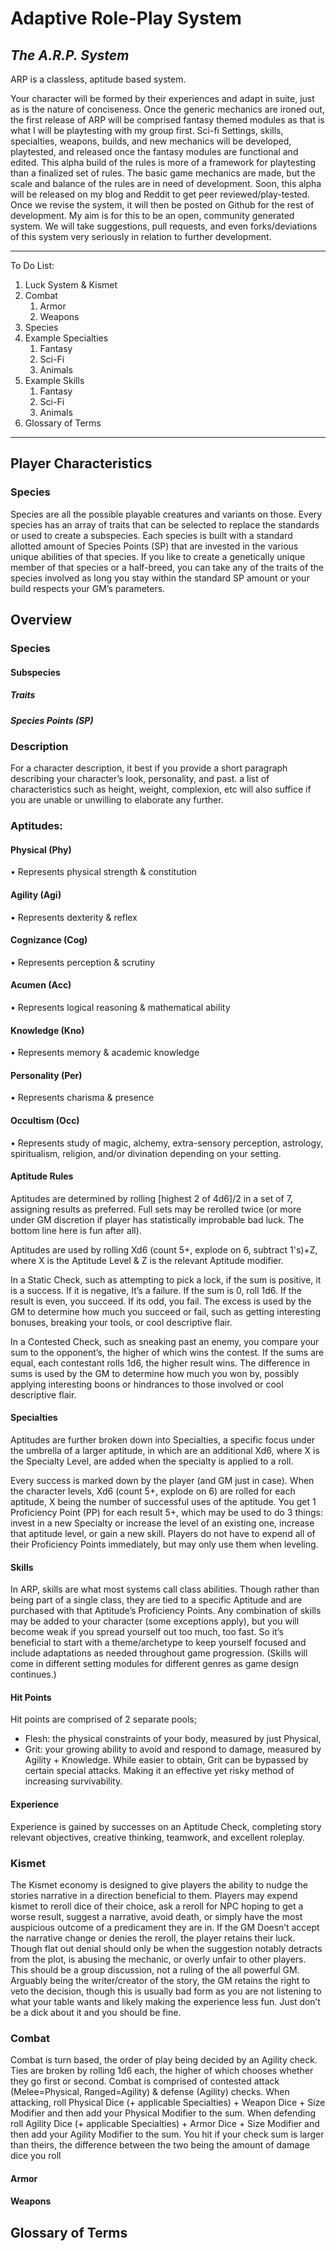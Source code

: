 # Adaptive Role-Play System
## _The A.R.P. System_



ARP is a classless, aptitude based system.


Your character will be formed by their experiences and adapt in suite, just as is the nature of conciseness. Once the generic mechanics are ironed out, the first release of ARP will be comprised fantasy themed modules as that is what I will be playtesting with my group first. Sci-fi Settings, skills, specialties, weapons, builds, and new mechanics will be developed, playtested, and released once the fantasy modules are functional and edited. This alpha build of the rules is more of a framework for playtesting than a finalized set of rules. The basic game mechanics are made, but the scale and balance of the rules are in need of development. Soon, this alpha will be released on my blog and Reddit to get peer reviewed/play-tested. Once we revise the system, it will then be posted on Github for the rest of development. My aim is for this to be an open, community generated system. We will take suggestions, pull requests, and even forks/deviations of this system very seriously in relation to further development.



---
To Do List:
1. Luck System & Kismet
2. Combat
   1. Armor
   2. Weapons
3. Species
4. Example Specialties
   1. Fantasy
   2. Sci-Fi
   3. Animals
5. Example Skills
   1. Fantasy
   2. Sci-Fi
   3. Animals
6. Glossary of Terms
---



## Player Characteristics
### Species
Species are all the possible playable creatures and variants on those.
Every species has an array of traits that can be selected to replace the standards or used to create a subspecies.
Each species is built with a standard allotted amount of Species Points (SP) that are invested in the various unique abilities of that species.
If you like to create a genetically unique member of that species or a half-breed, you can take any of the traits of the species involved as long you stay within the standard SP amount or your build respects your GM’s parameters.



## Overview
### Species




#### Subspecies




##### Traits




##### Species Points (SP)




### Description
For a character description, it best if you provide a short paragraph describing your character’s look, personality, and past. a list of characteristics such as height, weight, complexion, etc will also suffice if you are unable or unwilling to elaborate any further.



### Aptitudes:
#### Physical (Phy)
•    Represents physical strength & constitution
#### Agility (Agi)
•    Represents dexterity & reflex
#### Cognizance (Cog)
•    Represents perception & scrutiny
#### Acumen (Acc)
•    Represents logical reasoning & mathematical ability
#### Knowledge (Kno)
•    Represents memory & academic knowledge
#### Personality (Per)
•    Represents charisma & presence
#### Occultism (Occ)
•    Represents study of magic, alchemy, extra-sensory perception, astrology, spiritualism, religion, and/or divination depending on your setting.



#### Aptitude Rules
Aptitudes are determined by rolling [highest 2 of 4d6]/2 in a set of 7, assigning results as preferred.
Full sets may be rerolled twice (or more under GM discretion if player has statistically improbable bad luck.
The bottom line here is fun after all).



Aptitudes are used by rolling Xd6 (count 5+, explode on 6, subtract 1's)+Z, where X is the Aptitude Level & Z is the relevant Aptitude modifier.



In a Static Check, such as attempting to pick a lock, if the sum is positive, it is a success.
If it is negative, It’s a failure. If the sum is 0, roll 1d6. If the result is even, you succeed. If its odd, you fail.
The excess is used by the GM to determine how much you succeed or fail, such as getting interesting bonuses, breaking your tools, or cool descriptive flair.



In a Contested Check, such as sneaking past an enemy, you compare your sum to the opponent’s, the higher of which wins the contest.
If the sums are equal, each contestant rolls 1d6, the higher result wins.
The difference in sums is used by the GM to determine how much you won by, possibly applying interesting boons or hindrances to those involved or cool descriptive flair.



#### Specialties
Aptitudes are further broken down into Specialties, a specific focus under the umbrella of a larger aptitude, in which are an additional Xd6, where X is the Specialty Level, are added when the specialty is applied to a roll.



Every success is marked down by the player (and GM just in case).
When the character levels, Xd6 (count 5+, explode on 6) are rolled for each aptitude, X being the number of successful uses of the aptitude.
You get 1 Proficiency Point (PP) for each result 5+, which may be used to do 3 things: invest in a new Specialty or increase the level of an existing one, increase that aptitude level, or gain a new skill.
Players do not have to expend all of their Proficiency Points immediately, but may only use them when leveling.



#### Skills
In ARP, skills are what most systems call class abilities.
Though rather than being part of a single class, they are tied to a specific Aptitude and are purchased with that Aptitude’s Proficiency Points.
Any combination of skills may be added to your character (some exceptions apply), but you will become weak if you spread yourself out too much, too fast.
So it’s beneficial to start with a theme/archetype to keep yourself focused and include adaptations as needed throughout game progression.
(Skills will come in different setting modules for different genres as game design continues.)




#### Hit Points
Hit points are comprised of 2 separate pools;
* Flesh: the physical constraints of your body, measured by just Physical,
* Grit: your growing ability to avoid and respond to damage, measured by Agility + Knowledge.
While easier to obtain, Grit can be bypassed by certain special attacks.
Making it an effective yet risky method of increasing survivability.



#### Experience
Experience is gained by successes on an Aptitude Check, completing story relevant objectives, creative thinking, teamwork, and excellent roleplay.



### Kismet
The Kismet economy is designed to give players the ability to nudge the stories narrative in a direction beneficial to them.
Players may expend kismet to reroll dice of their choice, ask a reroll for NPC hoping to get a worse result, suggest a narrative, avoid death, or simply have the most auspicious outcome of a predicament they are in.
If the GM Doesn’t accept the narrative change or denies the reroll, the player retains their luck.
Though flat out denial should only be when the suggestion notably detracts from the plot, is abusing the mechanic, or overly unfair to other players.
This should be a group discussion, not a ruling of the all powerful GM.
Arguably being the writer/creator of the story, the GM retains the right to veto the decision, though this is usually bad form as you are not listening to what your table wants and likely making the experience less fun.
Just don’t be a dick about it and you should be fine.



### Combat
Combat is turn based, the order of play being decided by an Agility check.
Ties are broken by rolling 1d6 each, the higher of which chooses whether they go first or second.
Combat is comprised of contested attack (Melee=Physical, Ranged=Agility) & defense (Agility) checks. When attacking, roll Physical Dice (+ applicable Specialties) + Weapon Dice + Size Modifier and then add your Physical Modifier to the sum.
When defending roll Agility Dice (+ applicable Specialties) + Armor Dice + Size Modifier and then add your Agility Modifier to the sum.
You hit if your check sum is larger than theirs, the difference between the two being the amount of damage dice you roll



#### Armor




#### Weapons




## Glossary of Terms
